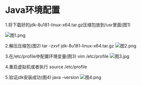 # Java环境配置
1.将下载好的jdk-8u181-linux-x64.tar.gz压缩包放到/usr里面(图1)

![图1.png](https://upload-images.jianshu.io/upload_images/14498135-a746353f0b8f831a.png?imageMogr2/auto-orient/strip%7CimageView2/2/w/1240)

2.解压压缩包(图2)
tar -zxvf jdk-8u181-linux-x64.tar.gz
![图2.png](https://upload-images.jianshu.io/upload_images/14498135-bbd2cb2c6982dbd0.png?imageMogr2/auto-orient/strip%7CimageView2/2/w/1240)

3.在/etc/profile中配置环境变量(图3)
vim /etc/profile
![图3.jpg](https://upload-images.jianshu.io/upload_images/14498135-d88daa0f55d5e7f5.jpg?imageMogr2/auto-orient/strip%7CimageView2/2/w/1240)

4.重启虚拟机或者执行 source /etc/profile

5.验证jdk安装成功(图4)
java -version
![图4.png](https://upload-images.jianshu.io/upload_images/14498135-d39ae9e082142ab5.png?imageMogr2/auto-orient/strip%7CimageView2/2/w/1240)